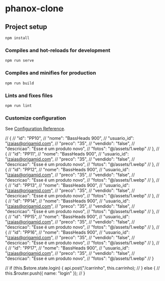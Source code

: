 # phanox-clone

## Project setup
```
npm install
```

### Compiles and hot-reloads for development
```
npm run serve
```

### Compiles and minifies for production
```
npm run build
```

### Lints and fixes files
```
npm run lint
```

### Customize configuration
See [Configuration Reference](https://cli.vuejs.org/config/).


  // {
    //   "id": "PP10",
    //   "nome": "BassHeads 900",
    //   "usuario_id": "izaias@origamid.com",
    //   "preco": "35",
    //   "vendido": "false",
    //   "descricao": "Esse é um produto novo",
    //   "fotos": "@/assets/1.webp"
    // },
    // {
    //   "id": "PP11",
    //   "nome": "BassHeads 900",
    //   "usuario_id": "izaias@origamid.com",
    //   "preco": "35",
    //   "vendido": "false",
    //   "descricao": "Esse é um produto novo",
    //   "fotos": "@/assets/1.webp"
    // },
    // {
    //   "id": "PP12",
    //   "nome": "BassHeads 900",
    //   "usuario_id": "izaias@origamid.com",
    //   "preco": "35",
    //   "vendido": "false",
    //   "descricao": "Esse é um produto novo",
    //   "fotos": "@/assets/1.webp"
    // },
    // {
    //   "id": "PP13",
    //   "nome": "BassHeads 900",
    //   "usuario_id": "izaias@origamid.com",
    //   "preco": "35",
    //   "vendido": "false",
    //   "descricao": "Esse é um produto novo",
    //   "fotos": "@/assets/1.webp"
    // },
    // {
    //   "id": "PP14",
    //   "nome": "BassHeads 900",
    //   "usuario_id": "izaias@origamid.com",
    //   "preco": "35",
    //   "vendido": "false",
    //   "descricao": "Esse é um produto novo",
    //   "fotos": "@/assets/1.webp"
    // },
    // {
    //   "id": "PP15",
    //   "nome": "BassHeads 900",
    //   "usuario_id": "izaias@origamid.com",
    //   "preco": "35",
    //   "vendido": "false",
    //   "descricao": "Esse é um produto novo",
    //   "fotos": "@/assets/1.webp"
    // },
    // {
    //   "id": "PP16",
    //   "nome": "BassHeads 900",
    //   "usuario_id": "izaias@origamid.com",
    //   "preco": "35",
    //   "vendido": "false",
    //   "descricao": "Esse é um produto novo",
    //   "fotos": "@/assets/1.webp"
    // },
    // {
    //   "id": "PP17",
    //   "nome": "BassHeads 900",
    //   "usuario_id": "izaias@origamid.com",
    //   "preco": "35",
    //   "vendido": "false",
    //   "descricao": "Esse é um produto novo",
    //   "fotos": "@/assets/1.webp"
    // }






// if (this.$store.state.login) {
      api.post("/carrinho", this.carrinho);
      // } else {
      //   this.$router.push({ name: "login" });
      // }